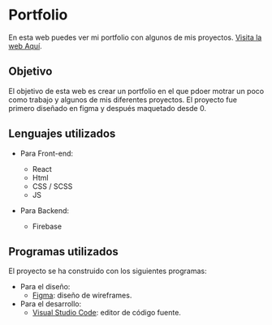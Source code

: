 # Portfolio

En esta web puedes ver mi portfolio con algunos de mis proyectos. [Visita la web Aquí](https://ireneb26.github.io/Portfolio/).


## **Objetivo**

El objetivo de esta web es crear un portfolio en el que pdoer motrar un poco como trabajo y algunos de mis diferentes proyectos. El proyecto fue primero diseñado en figma y después maquetado desde 0.

## **Lenguajes utilizados**

- Para Front-end: 
  - React 
  - Html 
  - CSS / SCSS
  - JS
  
- Para Backend: 
  - Firebase


## **Programas utilizados**
El proyecto se ha construido con los siguientes programas:
- Para el diseño: 
  - <a href="https://www.figma.com/file/Q7BzoG8wpJXEl3Vhw1aZDG/IreneBargues-projects?node-id=401%3A2">Figma</a>: diseño de wireframes.
- Para el desarrollo: 
  - <a href="https://code.visualstudio.com/">Visual Studio Code</a>: editor de código fuente.


